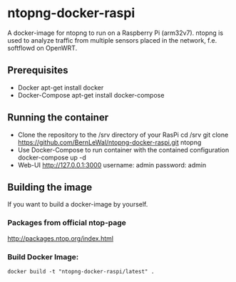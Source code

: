 # ntopng-docker-raspi
A docker-image for ntopng to run on a Raspberry Pi (arm32v7).
ntopng is used to analyze traffic from multiple sensors placed in the network, f.e. softflowd on OpenWRT.

## Prerequisites
*   Docker
	apt-get install docker
*   Docker-Compose
	apt-get install docker-compose

## Running the container
*   Clone the repository to the /srv directory of your RasPi
	cd /srv
	git clone https://github.com/BernLeWal/ntopng-docker-raspi.git ntopng
*   Use Docker-Compose to run container with the contained configuration
	docker-compose up -d
*   Web-UI
	http://127.0.0.1:3000
	username: admin
	password: admin

## Building the image
If you want to build a docker-image by yourself.

### Packages from official ntop-page
http://packages.ntop.org/index.html

### Build Docker Image:
	docker build -t "ntopng-docker-raspi/latest" .

